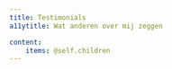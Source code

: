 ```yaml
---
title: Testimonials 
a11ytitle: Wat anderen over mij zeggen

content:
    items: @self.children
---
```

